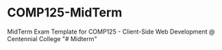 # COMP125-MidTerm

MidTerm Exam Template for COMP125 - Client-Side Web Development @ Centennial College
"# Midterm" 

